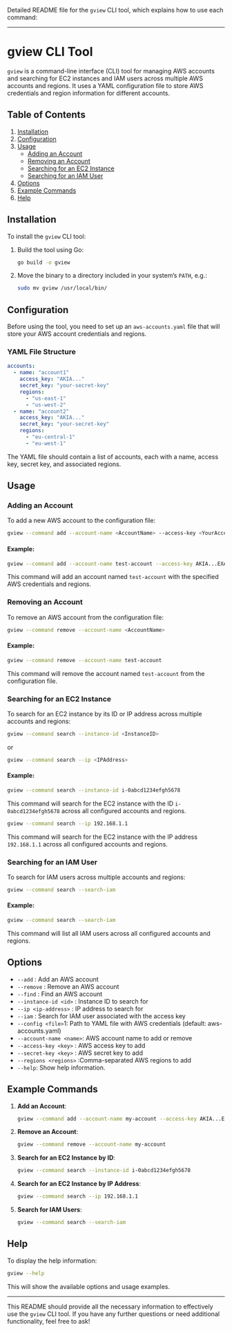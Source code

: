 Detailed README file for the `gview` CLI tool, which explains how to use each command:

---

# gview CLI Tool

`gview` is a command-line interface (CLI) tool for managing AWS accounts and searching for EC2 instances and IAM users across multiple AWS accounts and regions. It uses a YAML configuration file to store AWS credentials and region information for different accounts.

## Table of Contents

1. [Installation](#installation)
2. [Configuration](#configuration)
3. [Usage](#usage)
   - [Adding an Account](#adding-an-account)
   - [Removing an Account](#removing-an-account)
   - [Searching for an EC2 Instance](#searching-for-an-ec2-instance)
   - [Searching for an IAM User](#searching-for-an-iam-user)
4. [Options](#options)
5. [Example Commands](#example-commands)
6. [Help](#help)

## Installation

To install the `gview` CLI tool:

1. Build the tool using Go:
   ```bash
   go build -o gview
   ```

2. Move the binary to a directory included in your system’s `PATH`, e.g.:
   ```bash
   sudo mv gview /usr/local/bin/
   ```

## Configuration

Before using the tool, you need to set up an `aws-accounts.yaml` file that will store your AWS account credentials and regions.

### YAML File Structure

```yaml
accounts:
  - name: "account1"
    access_key: "AKIA..."
    secret_key: "your-secret-key"
    regions:
      - "us-east-1"
      - "us-west-2"
  - name: "account2"
    access_key: "AKIA..."
    secret_key: "your-secret-key"
    regions:
      - "eu-central-1"
      - "eu-west-1"
```

The YAML file should contain a list of accounts, each with a name, access key, secret key, and associated regions.

## Usage

### Adding an Account

To add a new AWS account to the configuration file:

```bash
gview --command add --account-name <AccountName> --access-key <YourAccessKey> --secret-key <YourSecretKey> --regions <CommaSeparatedRegions>
```

#### Example:

```bash
gview --command add --account-name test-account --access-key AKIA...EXAMPLE --secret-key wJalrXUtnFEMI/K7MDENG/bPxRfiCYEXAMPLEKEY --regions us-east-1,us-west-2
```

This command will add an account named `test-account` with the specified AWS credentials and regions.

### Removing an Account

To remove an AWS account from the configuration file:

```bash
gview --command remove --account-name <AccountName>
```

#### Example:

```bash
gview --command remove --account-name test-account
```

This command will remove the account named `test-account` from the configuration file.

### Searching for an EC2 Instance

To search for an EC2 instance by its ID or IP address across multiple accounts and regions:

```bash
gview --command search --instance-id <InstanceID>
```

or

```bash
gview --command search --ip <IPAddress>
```

#### Example:

```bash
gview --command search --instance-id i-0abcd1234efgh5678
```

This command will search for the EC2 instance with the ID `i-0abcd1234efgh5678` across all configured accounts and regions.

```bash
gview --command search --ip 192.168.1.1
```

This command will search for the EC2 instance with the IP address `192.168.1.1` across all configured accounts and regions.

### Searching for an IAM User

To search for IAM users across multiple accounts and regions:

```bash
gview --command search --search-iam
```

#### Example:

```bash
gview --command search --search-iam
```

This command will list all IAM users across all configured accounts and regions.

## Options

-  `--add`	:			  Add an AWS account
-  `--remove`		:		  Remove an AWS account
-  `--find`		:	  Find an AWS account
-  `--instance-id <id>` :     Instance ID to search for
-  `--ip <ip-address>`   :    IP address to search for
- `--iam`            :		  Search for IAM user associated with the access key
-  `--config <file>`1:         Path to YAML file with AWS credentials (default: aws-accounts.yaml)
-  `--account-name <name>`:   AWS account name to add or remove
-  `--access-key <key>`  :   AWS access key to add
-  `--secret-key <key>` :   AWS secret key to add
-  `--regions <regions>` :Comma-separated AWS regions to add
-  `--help`: Show help information.

## Example Commands

1. **Add an Account**:
   ```bash
   gview --command add --account-name my-account --access-key AKIA...EXAMPLE --secret-key wJalrXUtnFEMI/K7MDENG/bPxRfiCYEXAMPLEKEY --regions us-east-1,us-west-2
   ```

2. **Remove an Account**:
   ```bash
   gview --command remove --account-name my-account
   ```

3. **Search for an EC2 Instance by ID**:
   ```bash
   gview --command search --instance-id i-0abcd1234efgh5678
   ```

4. **Search for an EC2 Instance by IP Address**:
   ```bash
   gview --command search --ip 192.168.1.1
   ```

5. **Search for IAM Users**:
   ```bash
   gview --command search --search-iam
   ```

## Help

To display the help information:

```bash
gview --help
```

This will show the available options and usage examples.

---

This README should provide all the necessary information to effectively use the `gview` CLI tool. If you have any further questions or need additional functionality, feel free to ask!